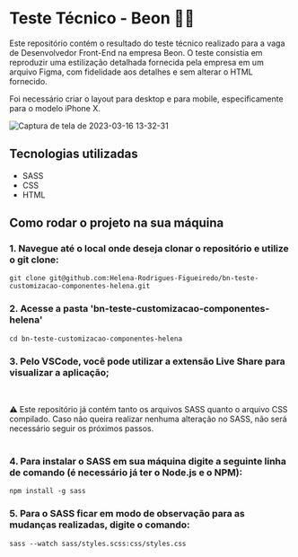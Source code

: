 # Teste Técnico - Beon 👩‍💻

Este repositório contém o resultado do teste técnico realizado para a vaga de Desenvolvedor Front-End na empresa Beon. O teste consistia em reproduzir uma estilização detalhada fornecida pela empresa em um arquivo Figma, com fidelidade aos detalhes e sem alterar o HTML fornecido.

Foi necessário criar o layout para desktop e para mobile, especificamente para o modelo iPhone X.


![Captura de tela de 2023-03-16 13-32-31](https://user-images.githubusercontent.com/99517204/225688861-e7e28f2d-6e55-47a4-83f3-b4d9a2d743e8.png)


## Tecnologias utilizadas

* SASS
* CSS
* HTML

## Como rodar o projeto na sua máquina


### 1. Navegue até o local onde deseja clonar o repositório e utilize o git clone:
```
git clone git@github.com:Helena-Rodrigues-Figueiredo/bn-teste-customizacao-componentes-helena.git
```

### 2. Acesse a pasta 'bn-teste-customizacao-componentes-helena'
```
cd bn-teste-customizacao-componentes-helena
```

### 3. Pelo VSCode, você pode utilizar a extensão Live Share para visualizar a aplicação;
<br>

⚠️ Este repositório já contém tanto os arquivos SASS quanto o arquivo CSS compilado. Caso não queira realizar nenhuma alteração no SASS, não será necessário seguir os próximos passos.
<br><br>

### 4. Para instalar o SASS em sua máquina digite a seguinte linha de comando (é necessário já ter o Node.js e o NPM):

```
npm install -g sass
```

### 5. Para o SASS ficar em modo de observação para as mudanças realizadas, digite o comando:

```
sass --watch sass/styles.scss:css/styles.css
```
